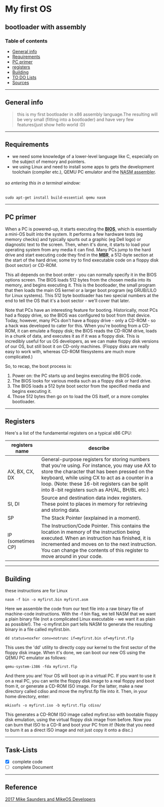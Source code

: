 # My first OS

## bootloader with assembly

### Table of contents
* [General info](#general-info)
* [Requirements](#Requirements)
* [PC primer](#PC-primer)
* [registers](#registers)
* [Building](#Building)
* [TO DO Lists](#Task-Lists)
* [Sources](#reference)

---
## General info
> this is my first bootloader in x86 assembly language.The resulting will be very small (fitting into a bootloader) and have very few features(just show hello world :D)

---
## Requirements
* we need some knowledge of a lower-level language like C, especially on the subject of memory and pointers.
* we using Linux and need to install some apps to gets the development toolchain (compiler etc.), QEMU PC emulator and the <abbr title="which converts assembly language into raw machine code executable files">NASM assembler</abbr>.  
###### so entering this in a terminal window:  
```
sudo apt-get install build-essential qemu nasm
```

---
## PC primer
When a PC is powered-up, it starts executing the <abbr title="Basic Input/Output System">**BIOS**</abbr>, which is essentially a mini-OS built into the system. It performs a few hardware tests (eg memory checks) and typically spurts out a graphic (eg Dell logo) or diagnostic text to the screen. Then, when it's done, it starts to load your operating system from any media it can find. Many PCs jump to the hard drive and start executing code they find in the <abbr title="Master Boot Record">**MBR**</abbr>, a 512-byte section at the start of the hard drive; some try to find executable code on a floppy disk (boot sector) or CD-ROM.  

This all depends on the boot order - you can normally specify it in the BIOS options screen. The BIOS loads 512 bytes from the chosen media into its memory, and begins executing it. This is the bootloader, the small program that then loads the main OS kernel or a larger boot program (eg GRUB/LILO for Linux systems). This 512 byte bootloader has two special numbers at the end to tell the OS that it's a boot sector - we'll cover that later.  

Note that PCs have an interesting feature for booting. Historically, most PCs had a floppy drive, so the BIOS was configured to boot from that device. Today, however, many PCs don't have a floppy drive - only a CD-ROM - so a hack was developed to cater for this. When you're booting from a CD-ROM, it can emulate a floppy disk; the BIOS reads the CD-ROM drive, loads in a chunk of data, and executes it as if it was a floppy disk. This is incredibly useful for us OS developers, as we can make floppy disk versions of our OS, but still boot it on CD-only machines. (Floppy disks are really easy to work with, whereas CD-ROM filesystems are much more complicated.)  

So, to recap, the boot process is:

  1. Power on: the PC starts up and begins executing the BIOS code.
  2. The BIOS looks for various media such as a floppy disk or hard drive.
  3. The BIOS loads a 512 byte boot sector from the specified media and begins executing it.
  4. Those 512 bytes then go on to load the OS itself, or a more complex bootloader.

---
## Registers
Here's a list of the fundamental registers on a typical x86 CPU:

registers name | describe
------------ | -------------
AX, BX, CX, DX | General-purpose registers for storing numbers that you're using. For instance, you may use AX to store the character that has been pressed on the keyboard, while using CX to act as a counter in a loop. (Note: these 16-bit registers can be split into 8-bit registers such as AH/AL, BH/BL etc.)
SI, DI | Source and destination data index registers. These point to places in memory for retrieving and storing data.
SP | The Stack Pointer (explained in a moment).
IP (sometimes CP) | The Instruction/Code Pointer. This contains the location in memory of the instruction being executed. When an instruction has finished, it is incremented and moves on to the next instruction. You can change the contents of this register to move around in your code.

---
## Building
these instructions are for Linux  
```
nasm -f bin -o myfirst.bin myfirst.asm
```
Here we assemble the code from our text file into a raw binary file of machine-code instructions. With the -f bin flag, we tell NASM that we want a plain binary file (not a complicated Linux executable - we want it as plain as possible!). The -o myfirst.bin part tells NASM to generate the resulting binary in a file called myfirst.bin.
```
dd status=noxfer conv=notrunc if=myfirst.bin of=myfirst.flp
```
This uses the 'dd' utility to directly copy our kernel to the first sector of the floppy disk image. When it's done, we can boot our new OS using the QEMU PC emulator as follows:
```
qemu-system-i386 -fda myfirst.flp
```
And there you are! Your OS will boot up in a virtual PC. If you want to use it on a real PC, you can write the floppy disk image to a real floppy and boot from it, or generate a CD-ROM ISO image. For the latter, make a new directory called cdiso and move the myfirst.flp file into it. Then, in your home directory, enter:
```
mkisofs -o myfirst.iso -b myfirst.flp cdiso/
```

This generates a CD-ROM ISO image called myfirst.iso with bootable floppy disk emulation, using the virtual floppy disk image from before. Now you can burn that ISO to a CD-R and boot your PC from it! (Note that you need to burn it as a direct ISO image and not just copy it onto a disc.)

---
## Task-Lists
- [x] complete code
- [ ] complete Document

---
## Reference
[2017 Mike Saunders and MikeOS Developers](http://mikeos.sourceforge.net/write-your-own-os.html)
